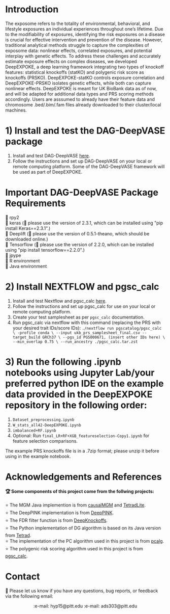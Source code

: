 
# Introduction
The exposome refers to the totality of environmental, behavioral, and lifestyle exposures an individual experiences throughout one’s lifetime. Due to the modifiability of exposures, identifying the risk exposures on a disease is crucial for effective intervention and prevention of the disease. However, traditional analytical methods struggle to capture the complexities of exposome data: nonlinear effects, correlated exposures, and potential interplay with genetic effects. To address these challenges and accurately estimate exposure effects on complex diseases, we developed DeepEXPOKE, a deep learning framework integrating two types of knockoff features: statistical knockoffs (statKO) and polygenic risk score as knockoffs (PRSKO). DeepEXPOKE-statKO controls exposure correlation and DeepEXPOKE-PRSKO isolates genetic effects, while both can capture nonlinear effects. DeepEXPOKE is meant for UK BioBank data as of now, and will be adapted for additional data types and PRS scoring methods accordingly. Users are asssumed to already have their feature data and chromosome .bed/.bim/.fam files already downloaded to their cluster/local machines.
####

# 1) Install and test the DAG-DeepVASE package
1. Install and test DAG-DeepVASE [here](https://github.com/ZhenjiangFan/DAG-deepVASE). 
2. Follow the instructions and set up DAG-DeepVASE on your local or remote computing platform. Some of the DAG-DeepVASE framework will be used as part of DeepEXPOKE.

# Important DAG-DeepVASE Package Requirements

:stars: rpy2\
:stars: keras (:bell: please use the version of 2.3.1, which can be installed using "pip install Keras==2.3.1".)\
:stars: Deeplift (:bell: please use the version of 0.5.1-theano, which should be downloaded online.)\
:stars: Tensorflow (:bell: please use the version of 2.2.0, which can be installed using "pip install tensorflow==2.2.0".)\
:stars: jpype\
:stars: R environment\
:stars: Java environment

# 2) Install NEXTFLOW and pgsc_calc
1. Install and test Nextflow and pgsc_calc [here](https://pgsc-calc.readthedocs.io/en/latest/). 
2. Follow the instructions and set up pgsc_calc for use on your local or remote computing platform.
3. Create your test samplesheet as per ``pgsc_calc`` documentation.
4. Run pgsc_calc via nextflow with this command (replacing the PRS with your desired trait IDs/score IDs):
``./nextflow run pgscatalog/pgsc_calc \
 -profile conda \
 --input ukb_prs_samplesheet_final.csv --target_build GRCh37 \
 --pgs_id PGS000671, (insert other IDs here) \
 --min_overlap 0.75 \
 --run_ancestry ./pgsc_calc.tar.zst``


# 3) Run the following .ipynb notebooks using Jupyter Lab/your preferred python IDE on the example data provided in the DeepEXPOKE repository in the following order:
1. ``Dataset_preprocessing.ipynb``
2. ``W_stats_all42-DeepEXPOKE.ipynb``
3. ``imbalanced+RF.ipynb``
4. Optional: Run ``final_LR+RF+XGB_featureselection-Copy1.ipynb`` for feature selection comparisons.

The example PRS knockoffs file is in a .7zip format; please unzip it before using in the example notebook. 

 

# Acknowledgements and References

#### :trophy: Some components of this project come from the follwing projects:
:star: The MGM Java implemention is from [causalMGM](https://github.com/benoslab/causalMGM) and [TetradLite](https://github.com/benoslab/tetradLite).\
:star: The DeepPINK implementation is from [DeepPINK](https://github.com/younglululu/DeepPINK).\
:star: The FDR filter function is from [DeepKnockoffs](https://github.com/msesia/deepknockoffs).\
:star: The Python implementation of DG algorithm is based on its Java version from [Tetrad](https://www.ccd.pitt.edu).\
:star: The implementation of the PC algorithm used in this project is from [pcalg](https://github.com/keiichishima/pcalg).\
:star: The polygenic risk scoring algorithm used in this project is from [pgsc_calc](https://pgsc-calc.readthedocs.io/en/latest/).


# Contact
:email: Please let us know if you have any questions, bug reports, or feedback via the following email:
<p align="center">
    :e-mail: hyp15@pitt.edu
    :e-mail: ads303@pitt.edu
</p>
    

